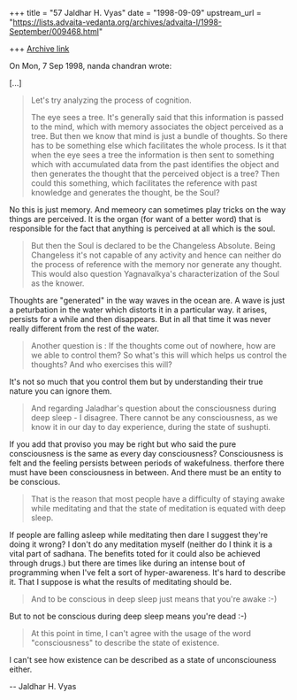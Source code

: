 +++
title = "57 Jaldhar H. Vyas"
date = "1998-09-09"
upstream_url = "https://lists.advaita-vedanta.org/archives/advaita-l/1998-September/009468.html"

+++
[Archive link](https://lists.advaita-vedanta.org/archives/advaita-l/1998-September/009468.html)

On Mon, 7 Sep 1998, nanda chandran wrote:

[...]

> Let's try analyzing the process of cognition.
>
> The eye sees a tree. It's generally said that this information is passed
> to the mind, which with memory associates the object perceived as a
> tree. But then we know that mind is just a bundle of thoughts. So there
> has to be something else which facilitates the whole process. Is it that
> when the eye sees a tree the information is then sent to something which
> with accumulated data from the past identifies the object and then
> generates the thought that the perceived object is a tree? Then could
> this something, which facilitates the reference with past knowledge and
> generates the thought, be the Soul?
>
No this is just memory.  And memeory can sometimes play tricks on the way
things are perceived.  It is the organ (for want of a better word)  that
is responsible for the fact that anything is perceived at all which is the
soul.

> But then the Soul is declared to be the Changeless Absolute. Being
> Changeless it's not capable of any activity and hence can neither do the
> process of reference with the memory nor generate any thought. This
> would also question Yagnavalkya's characterization of the Soul as the
> knower.
>

Thoughts are "generated" in the way waves in the ocean are.  A wave is just
a peturbation in the water which distorts it in a particular way.  it
arises, persists for a while and then disappears.  But in all that time it
was never really different from the rest of the water.

> Another question is : If the thoughts come out of nowhere, how are we
> able to control them? So what's this will which helps us control the
> thoughts? And who exercises this will?
>

It's not so much that you control them but by understanding their true
nature you can ignore them.

> And regarding Jaladhar's question about the consciousness during deep
> sleep - I disagree. There cannot be any consciousness, as we know it in
> our day to day experience, during the state of sushupti.

If you add that proviso you may be right but who said the pure
consciousness is the same as every day consciousness?  Consciousness is
felt and the feeling persists between periods of wakefulness.  therfore
there must have been consciousness in between.  And there must be an
entity to be conscious.

>  That is the
> reason that most people have a difficulty of staying awake while
> meditating and that the state of meditation is equated with deep sleep.

If people are falling asleep while meditating then dare I suggest they're
doing it wrong?  I don't do any meditation myself (neither do I think it
is a vital part of sadhana.  The benefits toted for it could also be
achieved through drugs.)  but there are times like during an intense bout
of programming when I've felt a sort of hyper-awareness.  It's hard to
describe it.  That I suppose is what the results of meditating should be.

> And to be conscious in deep sleep just means that you're awake :-)

But to not be conscious during deep sleep means you're dead :-)

>  At
> this point in time, I can't agree with the usage of the word
> "consciousness" to describe the state of existence.
>

I can't see how existence can be described as a state of unconsciouness
either.

--
Jaldhar H. Vyas <jaldhar at braincells.com>

